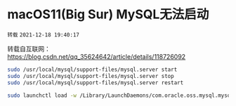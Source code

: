 # macOS11(Big Sur) MySQL无法启动

`转载` `2021-12-18 19:40:17`

转载自互联网： https://blog.csdn.net/qq_35624642/article/details/118726092

```bash
sudo /usr/local/mysql/support-files/mysql.server start
sudo /usr/local/mysql/support-files/mysql.server stop
sudo /usr/local/mysql/support-files/mysql.server restart
```

```bash
sudo launchctl load -w /Library/LaunchDaemons/com.oracle.oss.mysql.mysqld.plist
```
